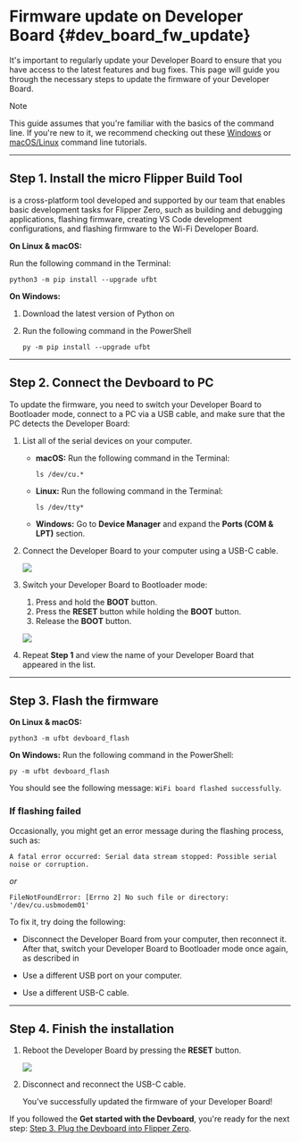 # Firmware update on Developer Board {#dev_board_fw_update}

It's important to regularly update your Developer Board to ensure that you have access to the latest features and bug fixes. This page will guide you through the necessary steps to update the firmware of your Developer Board.

> [!note]
> This guide assumes that you're familiar with the basics of the command line. If you're new to it, we recommend checking out these [Windows](https://learn.microsoft.com/en-us/powershell/scripting/learn/ps101/01-getting-started?view=powershell-7.4) or [macOS/Linux](https://ubuntu.com/tutorials/command-line-for-beginners#1-overview) command line tutorials.

***

## Step 1. Install the micro Flipper Build Tool

 is a cross-platform tool developed and supported by our team that enables basic development tasks for Flipper Zero, such as building and debugging applications, flashing firmware, creating VS Code development configurations, and flashing firmware to the Wi-Fi Developer Board.

**On Linux & macOS:**

Run the following command in the Terminal:

```
python3 -m pip install --upgrade ufbt
```

**On Windows:**

1. Download the latest version of Python on 
2. Run the following command in the PowerShell

    ```
    py -m pip install --upgrade ufbt
    ```

***

## Step 2. Connect the Devboard to PC

To update the firmware, you need to switch your Developer Board to Bootloader mode, connect to a PC via a USB cable, and make sure that the PC detects the Developer Board:

1. List all of the serial devices on your computer.

    - **macOS:** Run the following command in the Terminal:

        ```
        ls /dev/cu.*
        ```

    - **Linux:** Run the following command in the Terminal:

        ```
        ls /dev/tty*
        ```

    - **Windows:** Go to **Device Manager** and expand the **Ports (COM & LPT)** section.

2. Connect the Developer Board to your computer using a USB-C cable.

    ![](https://cdn.flipperzero.one/Flipper_Zero_Wi-Fi_devboard_update_wired_connection.jpg)

3. Switch your Developer Board to Bootloader mode:

    1. Press and hold the **BOOT** button.
    2. Press the **RESET** button while holding the **BOOT** button.
    3. Release the **BOOT** button.

    ![](https://cdn.flipperzero.one/Flipper_Zero_Wi-Fi_devboard_reboot_to_bootloader.png)

4. Repeat **Step 1** and view the name of your Developer Board that appeared in the list.

***

## Step 3. Flash the firmware

**On Linux & macOS:**

```
python3 -m ufbt devboard_flash
```

**On Windows:** Run the following command in the PowerShell:

```
py -m ufbt devboard_flash
```

You should see the following message: `WiFi board flashed successfully`.

### If flashing failed

Occasionally, you might get an error message during the flashing process, such as:

```
A fatal error occurred: Serial data stream stopped: Possible serial noise or corruption.
```

*or*

```
FileNotFoundError: [Errno 2] No such file or directory: '/dev/cu.usbmodem01'
```

To fix it, try doing the following:

- Disconnect the Developer Board from your computer, then reconnect it. After that, switch your Developer Board to Bootloader mode once again, as described in 

- Use a different USB port on your computer.

- Use a different USB-C cable.

***

## Step 4. Finish the installation

1. Reboot the Developer Board by pressing the **RESET** button.

    ![](https://cdn.flipperzero.one/Flipper_Zero_Wi-Fi_devboard_reboot_after_flashing.jpg)

2. Disconnect and reconnect the USB-C cable.

    You've successfully updated the firmware of your Developer Board!

If you followed the **Get started with the Devboard**, you're ready for the next step: [Step 3. Plug the Devboard into Flipper Zero](./Get%20started%20with%20the%20Dev%20Board.md#step-3).

